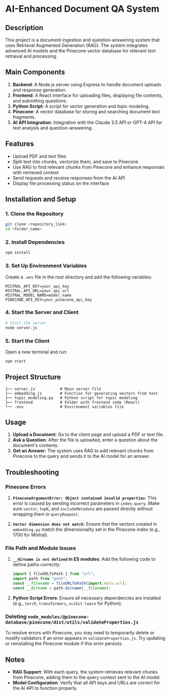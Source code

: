 # AI-Enhanced Document QA System

## Description

This project is a document ingestion and question-answering system that uses Retrieval Augmented Generation (RAG). The system integrates advanced AI models and the Pinecone vector database for relevant text retrieval and processing.

## Main Components

1. **Backend**: A Node.js server using Express to handle document uploads and response generation.
2. **Frontend**: A React interface for uploading files, displaying file contents, and submitting questions.
3. **Python Script**: A script for vector generation and topic modeling.
4. **Pinecone**: A vector database for storing and searching document text fragments.
5. **AI API Integration**: Integration with the Claude 3.5 API or GPT-4 API for text analysis and question-answering.

## Features

- Upload PDF and text files
- Split text into chunks, vectorize them, and save to Pinecone
- Use RAG to find relevant chunks from Pinecone and enhance responses with retrieved context
- Send requests and receive responses from the AI API
- Display file processing status on the interface

## Installation and Setup

### 1. Clone the Repository

```bash
git clone <repository_link>
cd <folder_name>
```

### 2. Install Dependencies

```bash
npm install
```

### 3. Set Up Environment Variables

Create a `.env` file in the root directory and add the following variables:

```plaintext
MISTRAL_API_KEY=your_api_key
MISTRAL_API_URL=your_api_url
MISTRAL_MODEL_NAME=model_name
PINECONE_API_KEY=your_pinecone_api_key
```

### 4. Start the Server and Client

```bash
# Start the server
node server.js
```

### 5. Start the Client

Open a new terminal and run:

```bash
npm start
```

## Project Structure

```
├── server.js           # Main server file
├── embedding.js        # Function for generating vectors from text
├── topic_modeling.py   # Python script for topic modeling
├── frontend            # Folder with frontend code (React)
└── .env                # Environment variables file
```

## Usage

1. **Upload a Document**: Go to the client page and upload a PDF or text file.
2. **Ask a Question**: After the file is uploaded, enter a question about the document's contents.
3. **Get an Answer**: The system uses RAG to add relevant chunks from Pinecone to the query and sends it to the AI model for an answer.

## Troubleshooting

### Pinecone Errors

1. **`PineconeArgumentError: Object contained invalid properties`**: This error is caused by sending incorrect parameters in `index.query`. Make sure `vector`, `topK`, and `includeMetadata` are passed directly without wrapping them in `queryRequest`.

2. **`Vector dimension does not match`**: Ensure that the vectors created in `embedding.py` match the dimensionality set in the Pinecone index (e.g., 1700 for Mistral).

### File Path and Module Issues

1. **`__dirname is not defined` in ES modules**: Add the following code to define paths correctly:

   ```javascript
   import { fileURLToPath } from "url";
   import path from "path";
   const __filename = fileURLToPath(import.meta.url);
   const __dirname = path.dirname(__filename);
   ```

2. **Python Script Errors**: Ensure all necessary dependencies are installed (e.g., `torch`, `transformers`, `scikit-learn` for Python).

### Deleting `node_modules/@pinecone-database/pinecone/dist/utils/validateProperties.js`

To resolve errors with Pinecone, you may need to temporarily delete or modify validators if an error appears in `validateProperties.js`. Try updating or reinstalling the Pinecone module if this error persists.

## Notes

- **RAG Support**: With each query, the system retrieves relevant chunks from Pinecone, adding them to the query context sent to the AI model.
- **Model Configuration**: Verify that all API keys and URLs are correct for the AI API to function properly.